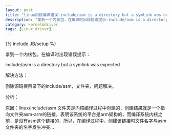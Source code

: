 ```yaml
---
layout: post
title: "linux内核编译错误:include/asm is a directory but a symlink was expected"
description: "拿到一个内核包，在编译时出现错误提示:include/asm is a directory but a symlink was expected,解决方法进来看。"
category: kernel&driver
tags: [Linux_driver]
---
```

{% include JB/setup %}

拿到一个内核包，在编译时出现错误提示：

include/asm is a directory but a symlink was expected

解决方法：

删除源码根目录下的include/asm，文件夹，问题解决。

分析：

原因：linux/include/asm 文件夹是内核编译过程中创建的，创建结果就是一个指向文件夹asm-arm的链接，表明该系统的平台是arm架构的，而编译系统内核之前，是没有asm这个链接的，所以，在编译过程中，创建该链接时文件名字与asm文件夹的名字发生冲突...

